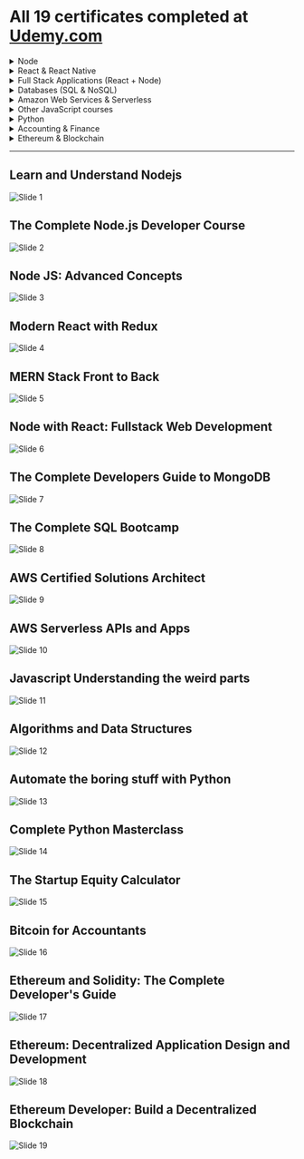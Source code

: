 # All 19 certificates completed at [Udemy.com](http://www.udemy.com)

<details>
  <summary> Node</summary>

  * [Learn and Understand Node.js](#user-content-learn-and-understand-nodejs)
  * [The Complete Node.js Developer Course](#user-content-the-complete-nodejs-developer-course)
  * [Node JS Advanced Concepts](#user-content-node-js-advanced-concepts)

</details>

<details>
  <summary> React & React Native</summary>

  * [Modern React with Redux](#user-content-modern-react-with-redux)

</details>

<details>
  <summary> Full Stack Applications (React + Node)</summary>

  * [MERN Stack Front to Back](#user-content-mern-stack-front-to-back)
  * [Node with React: Fullstack Web Development](#user-content-node-with-react-fullstack-web-development)

</details>

<details>
  <summary> Databases (SQL & NoSQL)</summary>

  * [The Complete Developers Guide to MongoDB](#user-content-the-complete-developers-guide-to-mongodb)
  * [The Complete SQL Bootcamp](#user-content-the-complete-sql-bootcamp)

</details>

<details>
  <summary> Amazon Web Services & Serverless</summary>

  * [AWS Certified Solutions Architect](#user-content-aws-certified-solutions-architect)
  * [AWS Serverless APIs and Apps](#user-content-aws-serverless-apis-and-apps)

</details>

<details>

  <summary> Other JavaScript courses</summary>

  * [Javascript Understanding the weird parts](#user-content-javascript-understanding-the-weird-parts)
  * [Algorithms and Data Structures](#user-content-algorithms-and-data-structures)


</details>

<details>

  <summary> Python</summary>

  * [Automate the boring stuff with Python](#user-content-automate-the-boring-stuff-with-python)
  * [Complete Python Masterclass](#user-content-complete-python-masterclass)

</details>

<details>

  <summary> Accounting & Finance</summary>

  * [The Startup Equity Calculator](#user-content-the-startup-equity-calculator)
  * [Bitcoin for Accountants](#user-content-bitcoin-for-accountants)

</details>

<details>

  <summary> Ethereum & Blockchain</summary>

  * [Ethereum and Solidity: The Complete Developer's Guide](#user-content-ethereum-and-solidity-the-complete-developers-guide)
  * [Ethereum: Decentralized Application Design and Development](#user-content-ethereum-decentralized-application-design-and-development)
  * [Ethereum Developer: Build a Decentralized Blockchain](#user-content-ethereum-developer-build-a-decentralized-blockchain)

</details>


<hr>

## Learn and Understand Nodejs
![Slide 1](certificates/Learn_and_Understand_Nodejs.jpg)

## The Complete Node.js Developer Course
![Slide 2](certificates/The_complete_Node.js_developer_course.jpg)

## Node JS: Advanced Concepts
![Slide 3](certificates/Node_JS_Advanced_Concepts.jpg)

## Modern React with Redux
![Slide 4](certificates/Modern_React_with_Redux.jpg)

## MERN Stack Front to Back
![Slide 5](certificates/MERN_Stack_Front_To_Back.jpg)

## Node with React: Fullstack Web Development
![Slide 6](certificates/Node_with_React_Fullstack_Web_Development.jpg)

## The Complete Developers Guide to MongoDB
![Slide 7](certificates/The_Complete_Developers_Guide_to_MongoDB.jpg)

## The Complete SQL Bootcamp
![Slide 8](certificates/The_Complete_SQL_Bootcamp.jpg)

## AWS Certified Solutions Architect
![Slide 9](certificates/AWS_Certified_Solutions_Architect.jpg)

## AWS Serverless APIs and Apps
![Slide 10](certificates/AWS_Serverless_APIs_and_Apps.jpg)

## Javascript Understanding the weird parts
![Slide 11](certificates/Javascript_Understanding_the_weird_parts.jpg)

## Algorithms and Data Structures
![Slide 12](certificates/Algorithms_and_Data_Structures.jpg)

## Automate the boring stuff with Python
![Slide 13](certificates/Automate_the_boring_stuff_with_Python.jpg)

## Complete Python Masterclass
![Slide 14](certificates/Complete_Python_Masterclass.jpg)

## The Startup Equity Calculator
![Slide 15](certificates/The_Startup_Equity_Calculator.jpg)

## Bitcoin for Accountants
![Slide 16](certificates/Bitcoin_for_Accountants.jpg)

## Ethereum and Solidity: The Complete Developer's Guide
![Slide 17](certificates/Ethereum_and_Solidity_the_Complete_Developers_Guide.jpg)

## Ethereum: Decentralized Application Design and Development
![Slide 18](certificates/Ethereum_Decentralized_Application_Design_and_Development.jpg)

## Ethereum Developer: Build a Decentralized Blockchain
![Slide 19](certificates/Ethereum_Developer_Build_A_Decentralised_Blockchain.jpg)

